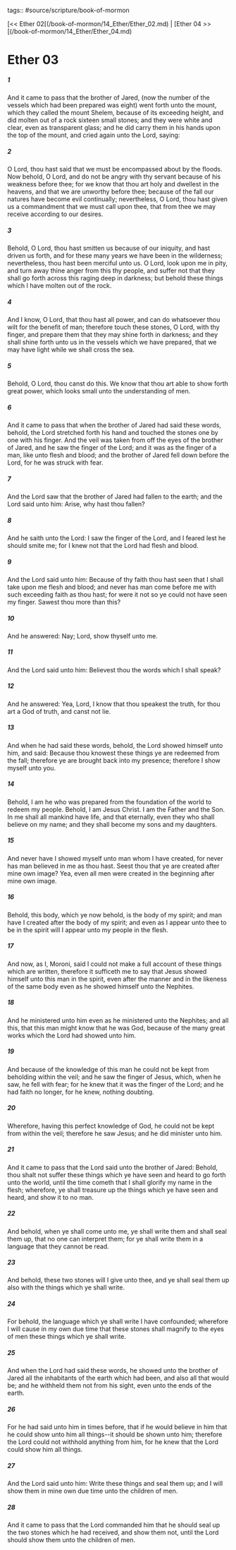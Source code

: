 tags:: #source/scripture/book-of-mormon

[<< Ether 02[(/book-of-mormon/14_Ether/Ether_02.md) | [Ether 04 >>[(/book-of-mormon/14_Ether/Ether_04.md)

# Ether 03

##### 1

And it came to pass that the brother of Jared, (now the number of the vessels which had been prepared was eight) went forth unto the mount, which they called the mount Shelem, because of its exceeding height, and did molten out of a rock sixteen small stones; and they were white and clear, even as transparent glass; and he did carry them in his hands upon the top of the mount, and cried again unto the Lord, saying:

##### 2

O Lord, thou hast said that we must be encompassed about by the floods. Now behold, O Lord, and do not be angry with thy servant because of his weakness before thee; for we know that thou art holy and dwellest in the heavens, and that we are unworthy before thee; because of the fall our natures have become evil continually; nevertheless, O Lord, thou hast given us a commandment that we must call upon thee, that from thee we may receive according to our desires.

##### 3

Behold, O Lord, thou hast smitten us because of our iniquity, and hast driven us forth, and for these many years we have been in the wilderness; nevertheless, thou hast been merciful unto us. O Lord, look upon me in pity, and turn away thine anger from this thy people, and suffer not that they shall go forth across this raging deep in darkness; but behold these things which I have molten out of the rock.

##### 4

And I know, O Lord, that thou hast all power, and can do whatsoever thou wilt for the benefit of man; therefore touch these stones, O Lord, with thy finger, and prepare them that they may shine forth in darkness; and they shall shine forth unto us in the vessels which we have prepared, that we may have light while we shall cross the sea.

##### 5

Behold, O Lord, thou canst do this. We know that thou art able to show forth great power, which looks small unto the understanding of men.

##### 6

And it came to pass that when the brother of Jared had said these words, behold, the Lord stretched forth his hand and touched the stones one by one with his finger. And the veil was taken from off the eyes of the brother of Jared, and he saw the finger of the Lord; and it was as the finger of a man, like unto flesh and blood; and the brother of Jared fell down before the Lord, for he was struck with fear.

##### 7

And the Lord saw that the brother of Jared had fallen to the earth; and the Lord said unto him: Arise, why hast thou fallen?

##### 8

And he saith unto the Lord: I saw the finger of the Lord, and I feared lest he should smite me; for I knew not that the Lord had flesh and blood.

##### 9

And the Lord said unto him: Because of thy faith thou hast seen that I shall take upon me flesh and blood; and never has man come before me with such exceeding faith as thou hast; for were it not so ye could not have seen my finger. Sawest thou more than this?

##### 10

And he answered: Nay; Lord, show thyself unto me.

##### 11

And the Lord said unto him: Believest thou the words which I shall speak?

##### 12

And he answered: Yea, Lord, I know that thou speakest the truth, for thou art a God of truth, and canst not lie.

##### 13

And when he had said these words, behold, the Lord showed himself unto him, and said: Because thou knowest these things ye are redeemed from the fall; therefore ye are brought back into my presence; therefore I show myself unto you.

##### 14

Behold, I am he who was prepared from the foundation of the world to redeem my people. Behold, I am Jesus Christ. I am the Father and the Son. In me shall all mankind have life, and that eternally, even they who shall believe on my name; and they shall become my sons and my daughters.

##### 15

And never have I showed myself unto man whom I have created, for never has man believed in me as thou hast. Seest thou that ye are created after mine own image? Yea, even all men were created in the beginning after mine own image.

##### 16

Behold, this body, which ye now behold, is the body of my spirit; and man have I created after the body of my spirit; and even as I appear unto thee to be in the spirit will I appear unto my people in the flesh.

##### 17

And now, as I, Moroni, said I could not make a full account of these things which are written, therefore it sufficeth me to say that Jesus showed himself unto this man in the spirit, even after the manner and in the likeness of the same body even as he showed himself unto the Nephites.

##### 18

And he ministered unto him even as he ministered unto the Nephites; and all this, that this man might know that he was God, because of the many great works which the Lord had showed unto him.

##### 19

And because of the knowledge of this man he could not be kept from beholding within the veil; and he saw the finger of Jesus, which, when he saw, he fell with fear; for he knew that it was the finger of the Lord; and he had faith no longer, for he knew, nothing doubting.

##### 20

Wherefore, having this perfect knowledge of God, he could not be kept from within the veil; therefore he saw Jesus; and he did minister unto him.

##### 21

And it came to pass that the Lord said unto the brother of Jared: Behold, thou shalt not suffer these things which ye have seen and heard to go forth unto the world, until the time cometh that I shall glorify my name in the flesh; wherefore, ye shall treasure up the things which ye have seen and heard, and show it to no man.

##### 22

And behold, when ye shall come unto me, ye shall write them and shall seal them up, that no one can interpret them; for ye shall write them in a language that they cannot be read.

##### 23

And behold, these two stones will I give unto thee, and ye shall seal them up also with the things which ye shall write.

##### 24

For behold, the language which ye shall write I have confounded; wherefore I will cause in my own due time that these stones shall magnify to the eyes of men these things which ye shall write.

##### 25

And when the Lord had said these words, he showed unto the brother of Jared all the inhabitants of the earth which had been, and also all that would be; and he withheld them not from his sight, even unto the ends of the earth.

##### 26

For he had said unto him in times before, that if he would believe in him that he could show unto him all things--it should be shown unto him; therefore the Lord could not withhold anything from him, for he knew that the Lord could show him all things.

##### 27

And the Lord said unto him: Write these things and seal them up; and I will show them in mine own due time unto the children of men.

##### 28

And it came to pass that the Lord commanded him that he should seal up the two stones which he had received, and show them not, until the Lord should show them unto the children of men.
